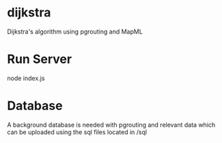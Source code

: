 # dijkstra
Dijkstra's algorithm using pgrouting and MapML

# Run Server
node index.js

# Database
A background database is needed with pgrouting and relevant data which can be uploaded using the sql files located in /sql 
